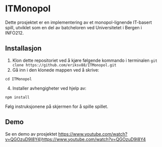 # ITMonopol

Dette prosjektet er en implementering av et monopol-lignende IT-basert spill, utviklet som en del av batcheloren ved Universitetet i Bergen i INFO212.

## Installasjon

1. Klon dette repositoriet ved å kjøre følgende kommando i terminalen
``
   git clone https://github.com/eriksv88/ITMonopol.git
``
2. Gå inn i den klonede mappen ved å skrive:
 
``
cd ITMonopol
``


4. Installer avhengigheter ved hjelp av:

``
npm install
``

Følg instruksjonene på skjermen for å spille spillet.

## Demo

Se en demo av prosjektet https://www.youtube.com/watch?v=QGOzuD9I8Y4)https://www.youtube.com/watch?v=QGOzuD9I8Y4
